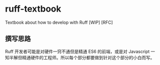 # ruff-textbook

Textbook about how to develop with Ruff [WIP] [RFC]

## 撰写思路

Ruff 开发者可能是对硬件一窍不通但是精通 ES6 的前端，或是对 Javascript 一知半解但精通硬件的工程师。所以每个部分都要做到针对这个部分的小白而写。
